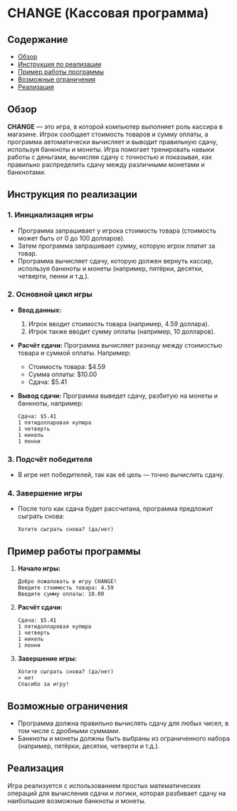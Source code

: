 # CHANGE (Кассовая программа)

## Содержание

*   [Обзор](#обзор)
*   [Инструкция по реализации](#инструкция-по-реализации)
*   [Пример работы программы](#пример-работы-программы)
*   [Возможные ограничения](#возможные-ограничения)
*   [Реализация](#реализация)

## Обзор

**CHANGE** — это игра, в которой компьютер выполняет роль кассира в магазине. Игрок сообщает стоимость товаров и сумму оплаты, а программа автоматически вычисляет и выводит правильную сдачу, используя банкноты и монеты. Игра помогает тренировать навыки работы с деньгами, вычисляя сдачу с точностью и показывая, как правильно распределить сдачу между различными монетами и банкнотами.

## Инструкция по реализации

### 1. Инициализация игры

*   Программа запрашивает у игрока стоимость товара (стоимость может быть от 0 до 100 долларов).
*   Затем программа запрашивает сумму, которую игрок платит за товар.
*   Программа вычисляет сдачу, которую должен вернуть кассир, используя банкноты и монеты (например, пятёрки, десятки, четверти, пенни и т.д.).

### 2. Основной цикл игры

*   **Ввод данных:**
    1.  Игрок вводит стоимость товара (например, 4.59 доллара).
    2.  Игрок также вводит сумму оплаты (например, 10 долларов).
*   **Расчёт сдачи:**
    Программа вычисляет разницу между стоимостью товара и суммой оплаты. Например:
    *   Стоимость товара: $4.59
    *   Сумма оплаты: $10.00
    *   Сдача: $5.41
*   **Вывод сдачи:**
    Программа выведет сдачу, разбитую на монеты и банкноты, например:

    ```
    Сдача: $5.41
    1 пятидолларовая купюра
    1 четверть
    1 никель
    1 пенни
    ```

### 3. Подсчёт победителя

*   В игре нет победителей, так как её цель — точно вычислить сдачу.

### 4. Завершение игры

*   После того как сдача будет рассчитана, программа предложит сыграть снова:

    ```
    Хотите сыграть снова? (да/нет)
    ```

## Пример работы программы

1.  **Начало игры:**

    ```
    Добро пожаловать в игру CHANGE!
    Введите стоимость товара: 4.59
    Введите сумму оплаты: 10.00
    ```
2.  **Расчёт сдачи:**

    ```
    Сдача: $5.41
    1 пятидолларовая купюра
    1 четверть
    1 никель
    1 пенни
    ```
3.  **Завершение игры:**

    ```
    Хотите сыграть снова? (да/нет)
    > нет
    Спасибо за игру!
    ```

## Возможные ограничения

*   Программа должна правильно вычислять сдачу для любых чисел, в том числе с дробными суммами.
*   Банкноты и монеты должны быть выбраны из ограниченного набора (например, пятёрки, десятки, четверти и т.д.).

## Реализация

Игра реализуется с использованием простых математических операций для вычисления сдачи и логики, которая разбивает сдачу на наибольшие возможные банкноты и монеты.